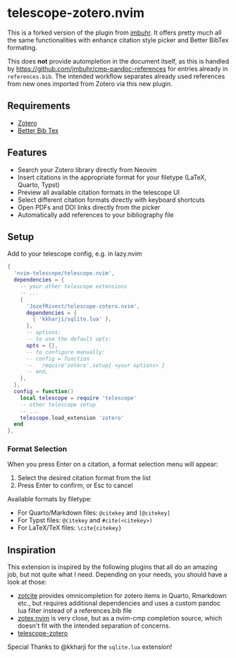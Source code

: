 # telescope-zotero.nvim

This is a forked version of the plugin from [jmbuhr](https://github.com/jmbuhr/telescope-zotero.nvim). It offers pretty much all the same functionalities with enhance citation style picker and Better BibTex formating. 

This does **not** provide autompletion in the document itself, as this is handled by https://github.com/jmbuhr/cmp-pandoc-references
for entries already in `references.bib`. The intended workflow separates already used references from new ones imported from Zotero
via this new plugin.

## Requirements

- [Zotero](https://www.zotero.org/)
- [Better Bib Tex](https://retorque.re/zotero-better-bibtex/)

## Features

- Search your Zotero library directly from Neovim
- Insert citations in the appropriate format for your filetype (LaTeX, Quarto, Typst)
- Preview all available citation formats in the telescope UI
- Select different citation formats directly with keyboard shortcuts
- Open PDFs and DOI links directly from the picker
- Automatically add references to your bibliography file

## Setup

Add to your telescope config, e.g. in lazy.nvim

```lua
{
  'nvim-telescope/telescope.nvim',
  dependencies = {
    -- your other telescope extensions
    -- ...
    {
      'JozefRivest/telescope-zotero.nvim',
      dependencies = {
        { 'kkharji/sqlite.lua' },
      },
      -- options:
      -- to use the default opts:
      opts = {},
      -- to configure manually:
      -- config = function
      --   require'zotero'.setup{ <your options> }
      -- end,
    },
  },
  config = function()
    local telescope = require 'telescope'
    -- other telescope setup
    -- ...
    telescope.load_extension 'zotero'
  end
},
```

<!--

## Key Mappings

When the telescope picker is open, the following key mappings are available:

| Key | Mode | Description |
|-----|------|-------------|
| `<CR>` | Normal/Insert | Show citation format options in the preview panel |
| `<C-o>` | Insert | Open attachment (PDF or DOI) |
| `o` | Normal | Open attachment (PDF or DOI) |
| `<C-h>` | Insert | Show help with available commands |
| `?` | Normal | Show help with available commands |

-->

### Format Selection

When you press Enter on a citation, a format selection menu will appear:

1. Select the desired citation format from the list
2. Press Enter to confirm, or Esc to cancel

Available formats by filetype:
- For Quarto/Markdown files: `@citekey` and `[@citekey]`
- For Typst files: `@citekey` and `#cite(<citekey>)`
- For LaTeX/TeX files: `\cite{citekey}`

## Inspiration

This extension is inspired by the following plugins that all do an amazing job, but not quite what I need.
Depending on your needs, you should have a look at those:

- [zotcite](https://github.com/jalvesaq/zotcite) provides omnicompletion for zotero items in Quarto, Rmarkdown etc., but requires additional dependencies and uses a custom pandoc lua filter instead of a references.bib file
- [zotex.nvim](https://github.com/tiagovla/zotex.nvim) is very close, but as a nvim-cmp completion source, which doesn't fit
  with the intended separation of concerns.
- [telescope-zotero](https://github.com/jmbuhr/telescope-zotero.nvim)

Special Thanks to @kkharji for the `sqlite.lua` extension!
